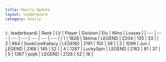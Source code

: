 ```yaml
---
title: Hourly Update
layout: leaderboard
category: hourly
---
```


{: .leaderboard}
| Rank | LV | Player | Division | Elo | Wins | Losses |
| --- | --- | --- | --- | --- | --- | --- |
| <span data-change="0">1</span> | 1828 | <span title="ID: 353063">Sktima</span> | LEGEND | <span data-change="0">2204</span> | <span data-change="0">135</span> | <span data-change="0">33</span> |
| <span data-change="0">2</span> | 664 | <span title="ID: 402846">SunkCostFallacy</span> | LEGEND | <span data-change="0">2191</span> | <span data-change="0">150</span> | <span data-change="0">39</span> |
| <span data-change="0">3</span> | 1099 | <span title="ID: 294236">Jun</span> | LEGEND | <span data-change="0">2168</span> | <span data-change="0">145</span> | <span data-change="0">52</span> |
| <span data-change="0">4</span> | 1287 | <span title="ID: 498412">LuckySpin</span> | LEGEND | <span data-change="0">2162</span> | <span data-change="0">81</span> | <span data-change="0">37</span> |
| <span data-change="1">5</span> | 1367 | <span title="ID: 4783">pojlk</span> | LEGEND | <span data-change="0">2126</span> | <span data-change="0">52</span> | <span data-change="0">18</span> |